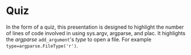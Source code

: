 # Quiz


In the form of a quiz, this presentation is designed to highlight the number of
lines of code involved in using sys.argv, argparse, and plac. It highlights the
*argparse* `add_argument`'s *type* to open a file. For example
`type=argparse.FileType('r')`.
